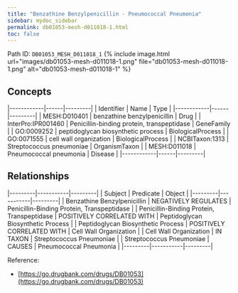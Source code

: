 ```yaml
---
title: "Benzathine Benzylpenicillin - Pneumococcal Pneumonia"
sidebar: mydoc_sidebar
permalink: db01053-mesh-d011018-1.html
toc: false 
---
```



Path ID: `DB01053_MESH_D011018_1`
{% include image.html url="images/db01053-mesh-d011018-1.png" file="db01053-mesh-d011018-1.png" alt="db01053-mesh-d011018-1" %}

## Concepts

|------------|------|---------|
| Identifier | Name | Type    |
|------------|------|---------|
| MESH:D010401 | benzathine benzylpenicillin | Drug |
| InterPro:IPR001460 | Penicillin-binding protein, transpeptidase | GeneFamily |
| GO:0009252 | peptidoglycan biosynthetic process | BiologicalProcess |
| GO:0071555 | cell wall organization | BiologicalProcess |
| NCBITaxon:1313 | Streptococcus pneumoniae | OrganismTaxon |
| MESH:D011018 | Pneumococcal pneumonia | Disease |
|------------|------|---------|

## Relationships

|---------|-----------|---------|
| Subject | Predicate | Object  |
|---------|-----------|---------|
| Benzathine Benzylpenicillin | NEGATIVELY REGULATES | Penicillin-Binding Protein, Transpeptidase |
| Penicillin-Binding Protein, Transpeptidase | POSITIVELY CORRELATED WITH | Peptidoglycan Biosynthetic Process |
| Peptidoglycan Biosynthetic Process | POSITIVELY CORRELATED WITH | Cell Wall Organization |
| Cell Wall Organization | IN TAXON | Streptococcus Pneumoniae |
| Streptococcus Pneumoniae | CAUSES | Pneumococcal Pneumonia |
|---------|-----------|---------|

Reference: 
  - [https://go.drugbank.com/drugs/DB01053](https://go.drugbank.com/drugs/DB01053)
